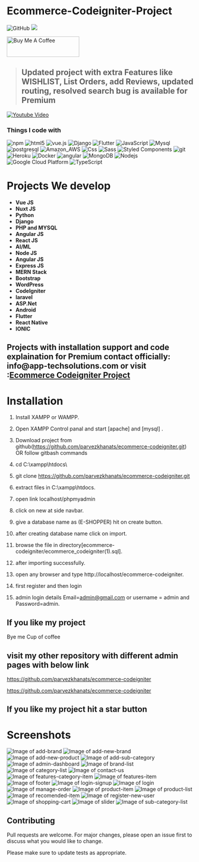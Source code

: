 # Ecommerce-Codeigniter-Project

![GitHub](https://img.shields.io/github/license/parvezkhanats/ecommerce-codeigniter)
![](https://visitor-badge.glitch.me/badge?page_id=parvezkhanats.shop)

<a href="https://www.buymeacoffee.com/parvezkhanats" target="_blank"><img src="https://cdn.buymeacoffee.com/buttons/v2/default-yellow.png" alt="Buy Me A Coffee" width="195" height="55"></a>

> ## Updated project with extra Features like WISHLIST, List Orders, add Reviews, updated routing, resolved search bug is available for Premium 

[![Youtube Video]()]()

<h3>Things I code with</h3>
<p>
  <img alt="npm" src="https://img.shields.io/badge/-NPM-CB3837?style=flat-square&logo=npm&logoColor=white" />
  <img alt="html5" src="https://img.shields.io/badge/-HTML5-E34F26?style=flat-square&logo=html5&logoColor=white" />
  <img src="https://img.shields.io/static/v1?label=Vue.js&amp;message=v2.6&amp;color=4FC08D&amp;style=flat-square&amp;logo=vue.js&amp;logoColor=ffffff" alt="vue.js">
  <img alt="Django" src="https://img.shields.io/badge/Django-092E20?style=flat-square&logo=django&logoColor=white" />
  <img alt="Flutter" src="https://img.shields.io/badge/Flutter-02569B?style=flat-square&logo=flutter&logoColor=white" />
  <img alt="JavaScript" src="https://img.shields.io/badge/JavaScript-323330?style=flat-square&logo=javascript&logoColor=F7DF1E" />
  <img alt="Mysql" src="https://img.shields.io/badge/MySQL-00000F?style=flat-square&logo=mysql&logoColor=white" />
  <img alt="postgresql" src="https://img.shields.io/badge/PostgreSQL-316192?style=flat-square&logo=postgresql&logoColor=white" />
  <img alt="Amazon_AWS" src="https://img.shields.io/badge/Amazon_AWS-232F3E?style=flat-square&logo=amazon-aws&logoColor=white" />
  <img alt="Css" src="https://img.shields.io/badge/CSS-239120?&style=flat-square&logo=css3&logoColor=white" />
  <img alt="Sass" src="https://img.shields.io/badge/-Sass-CC6699?style=flat-square&logo=sass&logoColor=white" />
  <img alt="Styled Components" src="https://img.shields.io/badge/-Styled_Components-db7092?style=flat-square&logo=styled-components&logoColor=white" />
  <img alt="git" src="https://img.shields.io/badge/-Git-F05032?style=flat-square&logo=git&logoColor=white" />
  <img alt="Heroku" src="https://img.shields.io/badge/-Heroku-430098?style=flat-square&logo=heroku&logoColor=white" />
  <img alt="Docker" src="https://img.shields.io/badge/-Docker-46a2f1?style=flat-square&logo=docker&logoColor=white" />
  <img alt="angular" src="https://img.shields.io/badge/-Angular-DD0031?style=flat-square&logo=angular&logoColor=white" />
  <img alt="MongoDB" src="https://img.shields.io/badge/-MongoDB-13aa52?style=flat-square&logo=mongodb&logoColor=white" />
  <img alt="Nodejs" src="https://img.shields.io/badge/-Nodejs-43853d?style=flat-square&logo=Node.js&logoColor=white" />
  <img alt="Google Cloud Platform" src="https://img.shields.io/badge/-Google_Cloud_Platform-1a73e8?style=flat-square&logo=google-cloud&logoColor=white" />
  <img alt="TypeScript" src="https://img.shields.io/badge/-TypeScript-007ACC?style=flat-square&logo=typescript&logoColor=white" />
  
</p>
<h1>Projects We develop</h1>

<ul>
	<li><b>Vue JS</b></li>
	<li><b>Nuxt JS</b></li>
	<li><b>Python</b></li>
	<li><b>Django</b></li>
	<li><b>PHP and MYSQL</b></li>
	<li><b>Angular JS</b></li>
	<li><b>React JS</b></li>
	<li><b>AI/ML</b></li>
  <li><b>Node JS</b></li>
  <li><b>Angular JS</b></li>
  <li><b>Express JS</b></li>
  <li><b>MERN Stack</b></li>
  <li><b>Bootstrap</b></li>
  <li><b>WordPress</b></li>
  <li><b>CodeIgniter</b></li>
  <li><b>laravel</b></li>
  <li><b>ASP.Net</b></li>
  <li><b>Android</b></li>
  <li><b>Flutter</b></li>
  <li><b>React Native</b></li>
  <li><b>IONIC</b></li>
</ul>
<h2> Projects with installation support and code explaination for Premium contact officially: info@app-techsolutions.com or visit :<a href="">Ecommerce Codeigniter Project</a></h2>

# Installation

1. Install XAMPP or WAMPP.

2. Open XAMPP Control panal and start [apache] and [mysql] .

3. Download project from github(https://github.com/parvezkhanats/ecommerce-codeigniter.git)  
    OR follow gitbash commands
    
1. cd C:\\xampp\htdocs\
    
2. git clone https://github.com/parvezkhanats/ecommerce-codeigniter.git
    
4. extract files in C:\\xampp\htdocs\.

5. open link localhost/phpmyadmin

6. click on new at side navbar.

7. give a database name as (E-SHOPPER) hit on create button.

8. after creating database name click on import.

9. browse the file in directory[ecommerce-codeigniter/ecommerce_codeigniter(1).sql].

10. after importing successfully.

11. open any browser and type http://localhost/ecommerce-codeigniter.

12. first register and then login

13. admin login details  Email=admin@gmail.com or username = admin and Password=admin.

## If you like my project 
Bye me Cup of coffee


## visit my other repository with different admin pages with below link
https://github.com/parvezkhanats/ecommerce-codeigniter

https://github.com/parvezkhanats/ecommerce-codeigniter

##  If you like my project hit a star button



# Screenshots
![Image of add-brand](https://github.com/parvezkhanats/ecommerce-codeigniter/blob/master/screenshots/add-brand.png)
![Image of add-new-brand](https://github.com/parvezkhanats/ecommerce-codeigniter/blob/master/screenshots/add-new-brand.png)
![Image of add-new-product](https://github.com/parvezkhanats/ecommerce-codeigniter/blob/master/screenshots/add-new-product.png)
![Image of add-sub-category](https://github.com/parvezkhanats/ecommerce-codeigniter/blob/master/screenshots/add-sub-category.png)
![Image of admin-dashboard](https://github.com/parvezkhanats/ecommerce-codeigniter/blob/master/screenshots/admin-dashboard.png)
![Image of brand-list](https://github.com/parvezkhanats/ecommerce-codeigniter/blob/master/screenshots/brand-list.png)
![Image of category-list](https://github.com/parvezkhanats/ecommerce-codeigniter/blob/master/screenshots/category-list.png)
![Image of contact-us](https://github.com/parvezkhanats/ecommerce-codeigniter/blob/master/screenshots/contact-us.png)
![Image of features-category-item](https://github.com/parvezkhanats/ecommerce-codeigniter/blob/master/screenshots/features-category-item.png)
![Image of features-item](https://github.com/parvezkhanats/ecommerce-codeigniter/blob/master/screenshots/features-item.png)
![Image of footer](https://github.com/parvezkhanats/ecommerce-codeigniter/blob/master/screenshots/footer.png)
![Image of login-signup](https://github.com/parvezkhanats/ecommerce-codeigniter/blob/master/screenshots/login-signup.png)
![Image of login](https://github.com/parvezkhanats/ecommerce-codeigniter/blob/master/screenshots/login.png)
![Image of manage-order](https://github.com/parvezkhanats/ecommerce-codeigniter/blob/master/screenshots/manage-order.png)
![Image of product-item](https://github.com/parvezkhanats/ecommerce-codeigniter/blob/master/screenshots/product-item.png)
![Image of product-list](https://github.com/parvezkhanats/ecommerce-codeigniter/blob/master/screenshots/product-list.png)
![Image of recomended-item](https://github.com/parvezkhanats/ecommerce-codeigniter/blob/master/screenshots/recomended-item.png)
![Image of register-new-user](https://github.com/parvezkhanats/ecommerce-codeigniter/blob/master/screenshots/register-new-user.png)
![Image of shopping-cart](https://github.com/parvezkhanats/ecommerce-codeigniter/blob/master/screenshots/shopping-cart.png)
![Image of slider](https://github.com/parvezkhanats/ecommerce-codeigniter/blob/master/screenshots/slider.png)
![Image of sub-category-list](https://github.com/parvezkhanats/ecommerce-codeigniter/blob/master/screenshots/sub-category-list.png)





## Contributing
Pull requests are welcome. For major changes, please open an issue first to discuss what you would like to change.

Please make sure to update tests as appropriate.